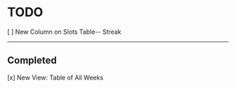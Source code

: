 # TODO

[ ] New Column on Slots Table-- Streak

---

## Completed

[x] New View: Table of All Weeks
